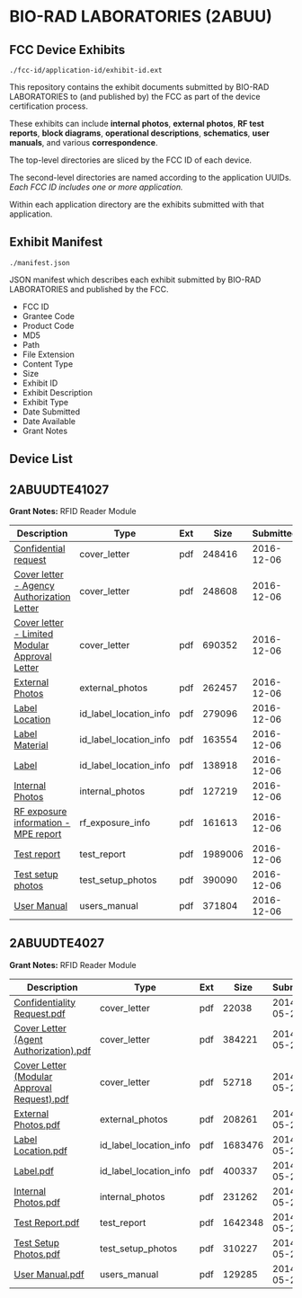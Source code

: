 # BIO-RAD LABORATORIES (2ABUU)
## FCC Device Exhibits

```
./fcc-id/application-id/exhibit-id.ext
```

This repository contains the exhibit documents submitted by BIO-RAD LABORATORIES to (and published by) the FCC as part of the device certification process.

These exhibits can include **internal photos**, **external photos**, **RF test reports**, **block diagrams**, **operational descriptions**, **schematics**, **user manuals**, and various **correspondence**.

The top-level directories are sliced by the FCC ID of each device.

The second-level directories are named according to the application UUIDs. *Each FCC ID includes one or more application.*

Within each application directory are the exhibits submitted with that application. 

## Exhibit Manifest

```
./manifest.json
```

JSON manifest which describes each exhibit submitted by BIO-RAD LABORATORIES and published by the FCC.

- FCC ID
- Grantee Code
- Product Code
- MD5
- Path
- File Extension
- Content Type
- Size
- Exhibit ID
- Exhibit Description
- Exhibit Type
- Date Submitted
- Date Available
- Grant Notes

## Device List
## 2ABUUDTE41027
**Grant Notes:** RFID Reader Module

| Description | Type | Ext | Size | Submitted | Available |
| ----------- | ---- | --- | ---- | --------- | --------- |
| [Confidential request](2ABUUDTE41027/9c1825d855ec0af6997a9bb782f12dba/3219351.pdf) | cover_letter | pdf | 248416 | 2016-12-06 | 2016-12-07 |
| [Cover letter - Agency Authorization Letter](2ABUUDTE41027/9c1825d855ec0af6997a9bb782f12dba/3219352.pdf) | cover_letter | pdf | 248608 | 2016-12-06 | 2016-12-07 |
| [Cover letter - Limited Modular Approval Letter](2ABUUDTE41027/9c1825d855ec0af6997a9bb782f12dba/3219353.pdf) | cover_letter | pdf | 690352 | 2016-12-06 | 2016-12-07 |
| [External Photos](2ABUUDTE41027/9c1825d855ec0af6997a9bb782f12dba/3219354.pdf) | external_photos | pdf | 262457 | 2016-12-06 | 2016-12-07 |
| [Label Location](2ABUUDTE41027/9c1825d855ec0af6997a9bb782f12dba/3219356.pdf) | id_label_location_info | pdf | 279096 | 2016-12-06 | 2016-12-07 |
| [Label Material](2ABUUDTE41027/9c1825d855ec0af6997a9bb782f12dba/3219357.pdf) | id_label_location_info | pdf | 163554 | 2016-12-06 | 2016-12-07 |
| [Label](2ABUUDTE41027/9c1825d855ec0af6997a9bb782f12dba/3219358.pdf) | id_label_location_info | pdf | 138918 | 2016-12-06 | 2016-12-07 |
| [Internal Photos](2ABUUDTE41027/9c1825d855ec0af6997a9bb782f12dba/3219355.pdf) | internal_photos | pdf | 127219 | 2016-12-06 | 2016-12-07 |
| [RF exposure information - MPE report](2ABUUDTE41027/9c1825d855ec0af6997a9bb782f12dba/3219360.pdf) | rf_exposure_info | pdf | 161613 | 2016-12-06 | 2016-12-07 |
| [Test report](2ABUUDTE41027/9c1825d855ec0af6997a9bb782f12dba/3219363.pdf) | test_report | pdf | 1989006 | 2016-12-06 | 2016-12-07 |
| [Test setup photos](2ABUUDTE41027/9c1825d855ec0af6997a9bb782f12dba/3219364.pdf) | test_setup_photos | pdf | 390090 | 2016-12-06 | 2016-12-07 |
| [User Manual](2ABUUDTE41027/9c1825d855ec0af6997a9bb782f12dba/3219365.pdf) | users_manual | pdf | 371804 | 2016-12-06 | 2016-12-07 |
## 2ABUUDTE4027
**Grant Notes:** RFID Reader Module

| Description | Type | Ext | Size | Submitted | Available |
| ----------- | ---- | --- | ---- | --------- | --------- |
| [Confidentiality Request.pdf](2ABUUDTE4027/a3b7c5df71ccac4fa5d246008fa181ee/2272016.pdf) | cover_letter | pdf | 22038 | 2014-05-20 | 2014-05-20 |
| [Cover Letter (Agent Authorization).pdf](2ABUUDTE4027/a3b7c5df71ccac4fa5d246008fa181ee/2272017.pdf) | cover_letter | pdf | 384221 | 2014-05-20 | 2014-05-20 |
| [Cover Letter (Modular Approval Request).pdf](2ABUUDTE4027/a3b7c5df71ccac4fa5d246008fa181ee/2272018.pdf) | cover_letter | pdf | 52718 | 2014-05-20 | 2014-05-20 |
| [External Photos.pdf](2ABUUDTE4027/a3b7c5df71ccac4fa5d246008fa181ee/2272006.pdf) | external_photos | pdf | 208261 | 2014-05-20 | 2014-05-20 |
| [Label Location.pdf](2ABUUDTE4027/a3b7c5df71ccac4fa5d246008fa181ee/2272007.pdf) | id_label_location_info | pdf | 1683476 | 2014-05-20 | 2014-05-20 |
| [Label.pdf](2ABUUDTE4027/a3b7c5df71ccac4fa5d246008fa181ee/2272008.pdf) | id_label_location_info | pdf | 400337 | 2014-05-20 | 2014-05-20 |
| [Internal Photos.pdf](2ABUUDTE4027/a3b7c5df71ccac4fa5d246008fa181ee/2272009.pdf) | internal_photos | pdf | 231262 | 2014-05-20 | 2014-05-20 |
| [Test Report.pdf](2ABUUDTE4027/a3b7c5df71ccac4fa5d246008fa181ee/2272012.pdf) | test_report | pdf | 1642348 | 2014-05-20 | 2014-05-20 |
| [Test Setup Photos.pdf](2ABUUDTE4027/a3b7c5df71ccac4fa5d246008fa181ee/2272013.pdf) | test_setup_photos | pdf | 310227 | 2014-05-20 | 2014-05-20 |
| [User Manual.pdf](2ABUUDTE4027/a3b7c5df71ccac4fa5d246008fa181ee/2272014.pdf) | users_manual | pdf | 129285 | 2014-05-20 | 2014-05-20 |
